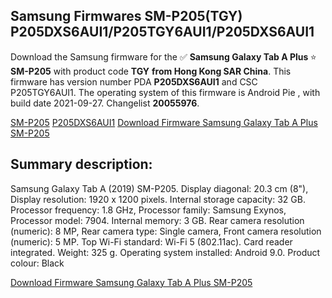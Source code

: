<h2>Samsung Firmwares SM-P205(TGY) P205DXS6AUI1/P205TGY6AUI1/P205DXS6AUI1</h2>
Download the Samsung firmware for the ✅ <strong>Samsung Galaxy Tab A Plus </strong> ⭐ <strong>SM-P205</strong> with product code <strong>TGY</strong> <strong> from Hong Kong SAR China</strong>. This firmware has version number PDA <strong>P205DXS6AUI1</strong> and CSC P205TGY6AUI1. The operating system of this firmware is Android Pie , with build date 2021-09-27. Changelist <strong>20055976</strong>.


[SM-P205](https://samfirm.shop/samsung/model/SM-P205)
[P205DXS6AUI1](https://samfirm.shop/samsung/pda/P205DXS6AUI1)
[Download Firmware Samsung Galaxy Tab A Plus SM-P205](https://samfirm.shop/samsung/firmware/460152)
<h2>Summary description:</h2>
<p>Samsung Galaxy Tab A (2019) SM-P205. Display diagonal: 20.3 cm (8"), Display resolution: 1920 x 1200 pixels. Internal storage capacity: 32 GB. Processor frequency: 1.8 GHz, Processor family: Samsung Exynos, Processor model: 7904. Internal memory: 3 GB. Rear camera resolution (numeric): 8 MP, Rear camera type: Single camera, Front camera resolution (numeric): 5 MP. Top Wi-Fi standard: Wi-Fi 5 (802.11ac). Card reader integrated. Weight: 325 g. Operating system installed: Android 9.0. Product colour: Black</p>


[Download Firmware Samsung Galaxy Tab A Plus SM-P205](https://samfirm.shop/samsung/firmware/460152)

